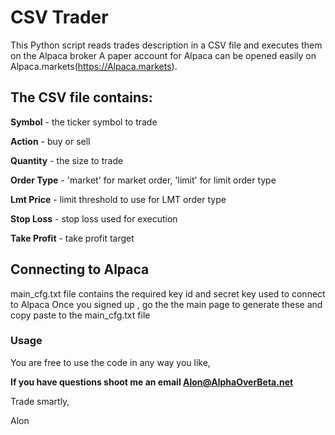 # CSV Trader

This Python script reads trades description in a CSV file and executes them on the Alpaca broker
A paper account for Alpaca can be opened easily on Alpaca.markets(https://Alpaca.markets).

## The CSV file contains:
**Symbol** - the ticker symbol to trade

**Action** - buy or sell

**Quantity** - the size to trade

**Order Type** - 'market' for market order, 'limit' for limit order type

**Lmt Price** - limit threshold to use for LMT order type

**Stop Loss** - stop loss used for execution

**Take Profit** - take profit target

## Connecting to Alpaca
main_cfg.txt file contains the required key id and secret key used to connect to Alpaca
Once you signed up , go the the main page to generate these and copy paste 
to the main_cfg.txt file

### Usage
You are free to use the code in any way you like,

**If you have questions shoot me an email Alon@AlphaOverBeta.net**

Trade smartly,

Alon